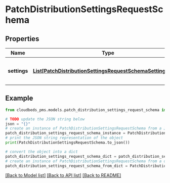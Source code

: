 # PatchDistributionSettingsRequestSchema


## Properties

Name | Type | Description | Notes
------------ | ------------- | ------------- | -------------
**settings** | [**List[PatchDistributionSettingsRequestSchemaSettingsInner]**](PatchDistributionSettingsRequestSchemaSettingsInner.md) | List of distribution settings to update. | 

## Example

```python
from cloudbeds_pms.models.patch_distribution_settings_request_schema import PatchDistributionSettingsRequestSchema

# TODO update the JSON string below
json = "{}"
# create an instance of PatchDistributionSettingsRequestSchema from a JSON string
patch_distribution_settings_request_schema_instance = PatchDistributionSettingsRequestSchema.from_json(json)
# print the JSON string representation of the object
print(PatchDistributionSettingsRequestSchema.to_json())

# convert the object into a dict
patch_distribution_settings_request_schema_dict = patch_distribution_settings_request_schema_instance.to_dict()
# create an instance of PatchDistributionSettingsRequestSchema from a dict
patch_distribution_settings_request_schema_from_dict = PatchDistributionSettingsRequestSchema.from_dict(patch_distribution_settings_request_schema_dict)
```
[[Back to Model list]](../README.md#documentation-for-models) [[Back to API list]](../README.md#documentation-for-api-endpoints) [[Back to README]](../README.md)


